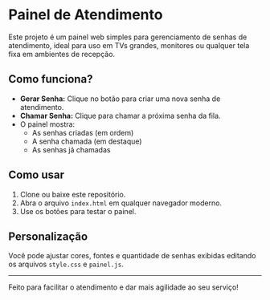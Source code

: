 # Painel de Atendimento

Este projeto é um painel web simples para gerenciamento de senhas de atendimento, ideal para uso em TVs grandes, monitores ou qualquer tela fixa em ambientes de recepção.

## Como funciona?

- **Gerar Senha:** Clique no botão para criar uma nova senha de atendimento.
- **Chamar Senha:** Clique para chamar a próxima senha da fila.
- O painel mostra:
  - As senhas criadas (em ordem)
  - A senha chamada (em destaque)
  - As senhas já chamadas

## Como usar

1. Clone ou baixe este repositório.
2. Abra o arquivo `index.html` em qualquer navegador moderno.
3. Use os botões para testar o painel.

## Personalização

Você pode ajustar cores, fontes e quantidade de senhas exibidas editando os arquivos `style.css` e `painel.js`.

---

Feito para facilitar o atendimento e dar mais agilidade ao seu serviço!